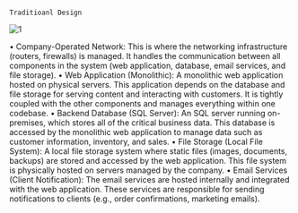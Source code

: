                                                                                    Traditioanl Design

![1](https://github.com/user-attachments/assets/cfbbabbe-9e46-4378-aef7-b58556732712)

•  Company-Operated Network: This is where the networking infrastructure (routers, firewalls) is managed. It handles the communication between all components in the system (web application, database, email services, and file storage).
•  Web Application (Monolithic): A monolithic web application hosted on physical servers. This application depends on the database and file storage for serving content and interacting with customers. It is tightly coupled with the other components and manages everything within one codebase.
•  Backend Database (SQL Server): An SQL server running on-premises, which stores all of the critical business data. This database is accessed by the monolithic web application to manage data such as customer information, inventory, and sales.
•  File Storage (Local File System): A local file storage system where static files (images, documents, backups) are stored and accessed by the web application. This file system is physically hosted on servers managed by the company.
•  Email Services (Client Notification): The email services are hosted internally and integrated with the web application. These services are responsible for sending notifications to clients (e.g., order confirmations, marketing emails).


